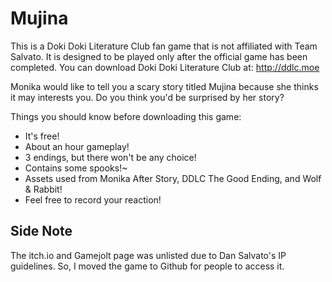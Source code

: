 # Mujina
This is a Doki Doki Literature Club fan game that is not affiliated with Team Salvato. It is designed to be played only after the official game has been completed. You can download Doki Doki Literature Club at: http://ddlc.moe

Monika would like to tell you a scary story titled Mujina because she thinks it may interests you. Do you think you'd be surprised by her story?

Things you should know before downloading this game:

- It's free!
- About an hour gameplay!
- 3 endings, but there won't be any choice!
- Contains some spooks!~
- Assets used from Monika After Story, DDLC The Good Ending, and
Wolf & Rabbit!
- Feel free to record your reaction!

## Side Note
The itch.io and Gamejolt page was unlisted due to Dan Salvato's IP guidelines. So, I moved the game to Github for people to access it.
